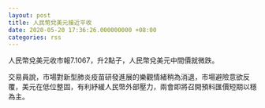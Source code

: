 ```yaml
---
layout: post
title: 人民幣兌美元接近平收
date: 2020-05-20 17:36:26.000000000 +08:00
categories: rss
---
```


人民幣兌美元收市報7.1067，升2點子，人民幣兌美元中間價就微跌。

交易員說，市場對新型肺炎疫苗研發進展的樂觀情緒稍為消退，市場避險意欲反覆，美元在低位整固，有利紓緩人民幣外部壓力，兩會即將召開預料匯價短期以穩為主。

